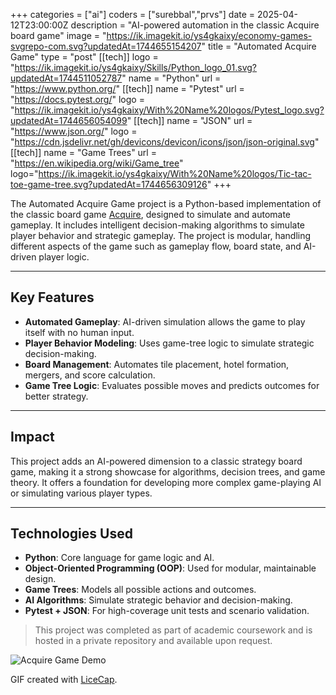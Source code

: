 +++
categories = ["ai"]
coders = ["surebbal","prvs"]
date = 2025-04-12T23:00:00Z
description = "AI-powered automation in the classic Acquire board game"
image = "https://ik.imagekit.io/ys4gkaixy/economy-games-svgrepo-com.svg?updatedAt=1744655154207"
title = "Automated Acquire Game"
type = "post"
[[tech]]
logo = "https://ik.imagekit.io/ys4gkaixy/Skills/Python_logo_01.svg?updatedAt=1744511052787"
name = "Python"
url = "https://www.python.org/"
[[tech]]
name = "Pytest"
url = "https://docs.pytest.org/"
logo = "https://ik.imagekit.io/ys4gkaixy/With%20Name%20logos/Pytest_logo.svg?updatedAt=1744656054099"
[[tech]]
name = "JSON"
url = "https://www.json.org/"
logo = "https://cdn.jsdelivr.net/gh/devicons/devicon/icons/json/json-original.svg"
[[tech]]
name = "Game Trees"
url = "https://en.wikipedia.org/wiki/Game_tree"
logo="https://ik.imagekit.io/ys4gkaixy/With%20Name%20logos/Tic-tac-toe-game-tree.svg?updatedAt=1744656309126"
+++

The Automated Acquire Game project is a Python-based implementation of the classic board game [Acquire](https://en.wikipedia.org/wiki/Acquire), designed to simulate and automate gameplay. It includes intelligent decision-making algorithms to simulate player behavior and strategic gameplay. The project is modular, handling different aspects of the game such as gameplay flow, board state, and AI-driven player logic.

---

## Key Features

- **Automated Gameplay**: AI-driven simulation allows the game to play itself with no human input.
- **Player Behavior Modeling**: Uses game-tree logic to simulate strategic decision-making.
- **Board Management**: Automates tile placement, hotel formation, mergers, and score calculation.
- **Game Tree Logic**: Evaluates possible moves and predicts outcomes for better strategy.

---

## Impact

This project adds an AI-powered dimension to a classic strategy board game, making it a strong showcase for algorithms, decision trees, and game theory. It offers a foundation for developing more complex game-playing AI or simulating various player types.

---

## Technologies Used

- **Python**: Core language for game logic and AI.
- **Object-Oriented Programming (OOP)**: Used for modular, maintainable design.
- **Game Trees**: Models all possible actions and outcomes.
- **AI Algorithms**: Simulate strategic behavior and decision-making.
- **Pytest + JSON**: For high-coverage unit tests and scenario validation.

> This project was completed as part of academic coursework and is hosted in a private repository and available upon request.  

![Acquire Game Demo](/images/acquire_demo.gif)

GIF created with [LiceCap](http://www.cockos.com/licecap/).